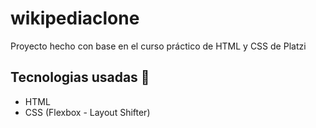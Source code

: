 # wikipediaclone
Proyecto hecho con base en el curso práctico de HTML y CSS de Platzi

## Tecnologias usadas 🤖
- HTML
- CSS (Flexbox - Layout Shifter)
